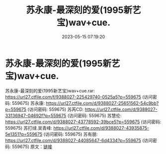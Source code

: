 ﻿---
title: 苏永康-最深刻的爱(1995新艺宝)wav+cue.
date: 2023-05-15 07:19:20
categories: WAV车载音乐、镜像
tags: 华语中文
---
# 苏永康-最深刻的爱(1995新艺宝)wav+cue.

苏永康-最深刻的爱(1995新艺宝)wav+cue.rar:
https://url27.ctfile.com/f/9388027-225429740-0525a5?p=559675
(访问密码: 559675)
苏永康: https://url27.ctfile.com/d/9388027-25651562-54c9bb?p=559675
(访问密码: 559675)
苏芮CD: https://url27.ctfile.com/d/9388027-33136947-04692f?p=559675
(访问密码: 559675)
苏慧伦: https://url27.ctfile.com/d/9388027-43778592-39bce5?p=559675
(访问密码: 559675)
苏打绿.吴青峰: https://url27.ctfile.com/d/9388027-43935875-5e1351?p=559675
(访问密码: 559675)
苏有朋: https://url27.ctfile.com/d/9388027-44085647-6d4334?p=559675
(访问密码: 559675)
原文：[链接](https://blog.sina.com.cn/s/blog_1647c7e76010311vn.html)
